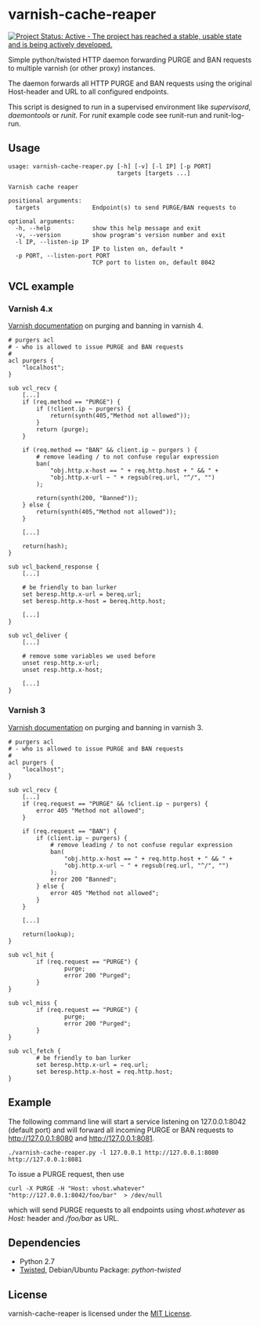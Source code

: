 # varnish-cache-reaper

[![Project Status: Active - The project has reached a stable, usable state and is being actively developed.](http://www.repostatus.org/badges/0.1.0/active.svg)](http://www.repostatus.org/#active)

Simple python/twisted HTTP daemon forwarding PURGE and BAN requests to multiple varnish (or other proxy) instances.

The daemon forwards all HTTP PURGE and BAN requests using the original Host-header and URL to all configured endpoints.

This script is designed to run in a supervised environment like *supervisord*, *daemontools* or *runit*.
For *runit* example code see runit-run and runit-log-run.

## Usage

```
usage: varnish-cache-reaper.py [-h] [-v] [-l IP] [-p PORT]
                               targets [targets ...]

Varnish cache reaper

positional arguments:
  targets               Endpoint(s) to send PURGE/BAN requests to

optional arguments:
  -h, --help            show this help message and exit
  -v, --version         show program's version number and exit
  -l IP, --listen-ip IP
                        IP to listen on, default *
  -p PORT, --listen-port PORT
                        TCP port to listen on, default 8042
```

## VCL example

### Varnish 4.x

[Varnish documentation](https://www.varnish-cache.org/docs/4.1/users-guide/purging.html) on purging and banning in varnish 4.

```VCL
# purgers acl
# - who is allowed to issue PURGE and BAN requests
# 
acl purgers {
	"localhost";
}

sub vcl_recv {
	[...]
    if (req.method == "PURGE") {
        if (!client.ip ~ purgers) {
            return(synth(405,"Method not allowed"));
        }
        return (purge);
    }

    if (req.method == "BAN" && client.ip ~ purgers ) {
        # remove leading / to not confuse regular expression
        ban(
            "obj.http.x-host == " + req.http.host + " && " +
            "obj.http.x-url ~ " + regsub(req.url, "^/", "")
        );

        return(synth(200, "Banned"));
    } else {
        return(synth(405,"Method not allowed"));
    }

	[...]

	return(hash);
}

sub vcl_backend_response {
    [...]

	# be friendly to ban lurker
	set beresp.http.x-url = bereq.url;
	set beresp.http.x-host = bereq.http.host;
	
	[...]
}

sub vcl_deliver {
    [...]
	
	# remove some variables we used before
	unset resp.http.x-url;
	unset resp.http.x-host;
	
    [...]
}

```

### Varnish 3

[Varnish documentation](https://www.varnish-cache.org/docs/3.0/tutorial/purging.html) on purging and banning in varnish 3.

```VCL
# purgers acl
# - who is allowed to issue PURGE and BAN requests
# 
acl purgers {
	"localhost";
}

sub vcl_recv {
	[...]
	if (req.request == "PURGE" && !client.ip ~ purgers) {	
		error 405 "Method not allowed";
	}

	if (req.request == "BAN") {
		if (client.ip ~ purgers) {
			# remove leading / to not confuse regular expression
			ban(
				"obj.http.x-host == " + req.http.host + " && " +
				"obj.http.x-url ~ " + regsub(req.url, "^/", "")
			);
			error 200 "Banned";
		} else {
			error 405 "Method not allowed";
		}
	}

	[...]

	return(lookup);
}

sub vcl_hit {
        if (req.request == "PURGE") {
                purge;
                error 200 "Purged";
        }
}

sub vcl_miss {
        if (req.request == "PURGE") {
                purge;
                error 200 "Purged";
        }
}

sub vcl_fetch {
        # be friendly to ban lurker
        set beresp.http.x-url = req.url;
        set beresp.http.x-host = req.http.host;
}

```

## Example

The following command line will start a service listening on 127.0.0.1:8042 (default port) and will forward all incoming PURGE or BAN
requests to http://127.0.0.1:8080 and http://127.0.0.1:8081.

```
./varnish-cache-reaper.py -l 127.0.0.1 http://127.0.0.1:8080 http://127.0.0.1:8081
```

To issue a PURGE request, then use
```
curl -X PURGE -H "Host: vhost.whatever" "http://127.0.0.1:8042/foo/bar"  > /dev/null
```

which will send PURGE requests to all endpoints using *vhost.whatever* as *Host:* header and */foo/bar* as URL.

## Dependencies

* Python 2.7
* [Twisted](http://twistedmatrix.com/trac/wiki/Downloads), Debian/Ubuntu Package: *python-twisted*

## License

varnish-cache-reaper is licensed under the [MIT License](http://opensource.org/licenses/MIT).


